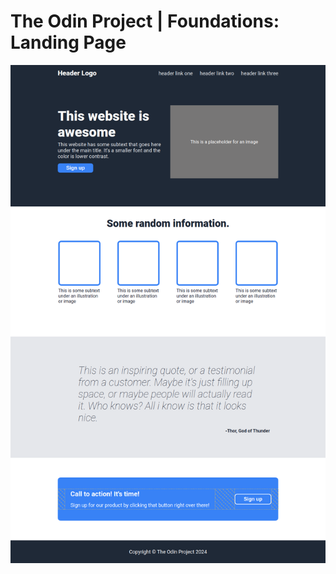# The Odin Project | Foundations: Landing Page

![App Screenshot](https://github.com/LuisAguilarG/foundations-landing-page-updated/blob/main/images/demo-finished-project.png?raw=true)
